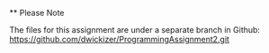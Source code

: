 ** Please Note 

The files for this assignment are under a separate branch in Github: https://github.com/dwickizer/ProgrammingAssignment2.git

